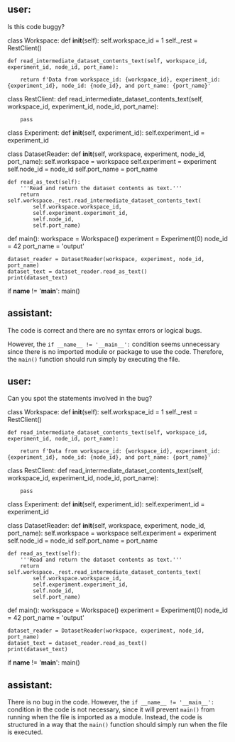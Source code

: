 ## user:
Is this code buggy?









class Workspace:
    def __init__(self):
        self.workspace_id = 1
        self._rest = RestClient()
    
    def read_intermediate_dataset_contents_text(self, workspace_id, experiment_id, node_id, port_name):
        
        return f'Data from workspace_id: {workspace_id}, experiment_id: {experiment_id}, node_id: {node_id}, and port_name: {port_name}'


class RestClient:
    def read_intermediate_dataset_contents_text(self, workspace_id, experiment_id, node_id, port_name):
        
        pass


class Experiment:
    def __init__(self, experiment_id):
        self.experiment_id = experiment_id


class DatasetReader:
    def __init__(self, workspace, experiment, node_id, port_name):
        self.workspace = workspace
        self.experiment = experiment
        self.node_id = node_id
        self.port_name = port_name
    
    def read_as_text(self):
        '''Read and return the dataset contents as text.'''
        return self.workspace._rest.read_intermediate_dataset_contents_text(
            self.workspace.workspace_id, 
            self.experiment.experiment_id, 
            self.node_id, 
            self.port_name)



def main():
    workspace = Workspace()
    experiment = Experiment(0)
    node_id = 42
    port_name = 'output'
    
    dataset_reader = DatasetReader(workspace, experiment, node_id, port_name)
    dataset_text = dataset_reader.read_as_text()
    print(dataset_text)


if __name__ != '__main__':
    main()

## assistant:
The code is correct and there are no syntax errors or logical bugs. 

However, the `if __name__ != '__main__':` condition seems unnecessary since there is no imported module or package to use the code. Therefore, the `main()` function should run simply by executing the file.

## user:
Can you spot the statements involved in the bug?









class Workspace:
    def __init__(self):
        self.workspace_id = 1
        self._rest = RestClient()
    
    def read_intermediate_dataset_contents_text(self, workspace_id, experiment_id, node_id, port_name):
        
        return f'Data from workspace_id: {workspace_id}, experiment_id: {experiment_id}, node_id: {node_id}, and port_name: {port_name}'


class RestClient:
    def read_intermediate_dataset_contents_text(self, workspace_id, experiment_id, node_id, port_name):
        
        pass


class Experiment:
    def __init__(self, experiment_id):
        self.experiment_id = experiment_id


class DatasetReader:
    def __init__(self, workspace, experiment, node_id, port_name):
        self.workspace = workspace
        self.experiment = experiment
        self.node_id = node_id
        self.port_name = port_name
    
    def read_as_text(self):
        '''Read and return the dataset contents as text.'''
        return self.workspace._rest.read_intermediate_dataset_contents_text(
            self.workspace.workspace_id, 
            self.experiment.experiment_id, 
            self.node_id, 
            self.port_name)



def main():
    workspace = Workspace()
    experiment = Experiment(0)
    node_id = 42
    port_name = 'output'
    
    dataset_reader = DatasetReader(workspace, experiment, node_id, port_name)
    dataset_text = dataset_reader.read_as_text()
    print(dataset_text)


if __name__ != '__main__':
    main()

## assistant:
There is no bug in the code. However, the `if __name__ != '__main__':` condition in the code is not necessary, since it will prevent `main()` from running when the file is imported as a module. Instead, the code is structured in a way that the `main()` function should simply run when the file is executed.

